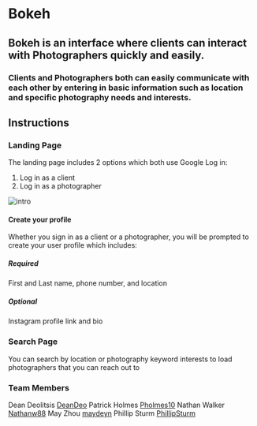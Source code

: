 # Bokeh





## Bokeh is an interface where clients can interact with Photographers quickly and easily.

### Clients and Photographers both can easily communicate with each other by entering in basic information such as location and specific photography needs and interests.


## Instructions

### Landing Page

The landing page includes 2 options which both use Google Log in:
  1. Log in as a client
  2. Log in as a photographer
  
  ![intro](https://deandeo.github.io/PhotoProject/client/src/components/Landingpage.png)
  
 #### Create your profile 
  
  Whether you sign in as a client or a photographer, you will be prompted to create your user profile which includes:
  
  ##### Required 
  
  First and Last name, phone number, and location
  ##### Optional
  
  Instagram profile link and bio
  
  ### Search Page
  
  You can search by location or photography keyword interests to load photographers that you can reach out to
  
  ### Team Members
  
  Dean Deolitsis [DeanDeo](https://github.com/DeanDeo)
  Patrick Holmes [Pholmes10](https://github.com/pholmes10)
  Nathan Walker  [Nathanw88](https://github.com/nathanw88)
  May Zhou       [maydeyn](https://github.com/maydeyn)
  Phillip Sturm  [PhillipSturm](https://github.com/PhillipSturm)
  
  
  
  
  
  
  
  
  

